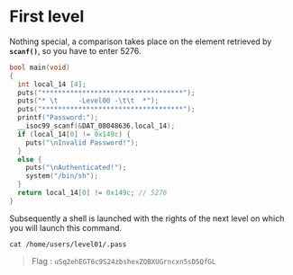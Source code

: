 # First level
Nothing special, a comparison takes place on the element retrieved by **`scanf()`**, so you have to enter 5276.
```c
bool main(void)
{
  int local_14 [4];
  puts("***********************************");
  puts("* \t     -Level00 -\t\t  *");
  puts("***********************************");
  printf("Password:");
  __isoc99_scanf(&DAT_08048636,local_14);
  if (local_14[0] != 0x149c) {
    puts("\nInvalid Password!");
  }
  else {
    puts("\nAuthenticated!");
    system("/bin/sh");
  }
  return local_14[0] != 0x149c; // 5276
}
```
Subsequently a shell is launched with the rights of the next level on which you will launch this command.
```
cat /home/users/level01/.pass
```

> Flag : `uSq2ehEGT6c9S24zbshexZQBXUGrncxn5sD5QfGL`
